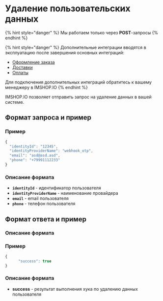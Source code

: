 # Удаление пользовательских данных

{% hint style="danger" %}
Мы работаем только через **POST**-запросы
{% endhint %}

{% hint style="danger" %}
Дополнительные интеграции вводятся в эксплуатацию после завершения основных интеграций:

* [Оформление заказа](broken-reference)
* [Доставки](broken-reference)
* [Оплаты](broken-reference)

Для подключения дополнительных интеграций обратитесь к вашему менеджеру в IMSHOP.IO
{% endhint %}

IMSHOP.IO позволяет отправить запрос на удаление данных в вашей системе.

## Формат запроса и пример

### Пример

```javascript
{
  "identityId": "12345",
  "identityProviderName": "webhook_otp",
  "email": "asd@asd.asd",
  "phone": "+79991112233"
}
```

### Описание формата

* **`identityId`** - идентификатор пользователя
* **`identityProviderName`** - наименование провайдера
* **`email`** - email пользователя
* **`phone`** - телефон пользователя

## Формат ответа и пример

### Описание формата

### Пример

```javascript
{
      "success": true
}
```

### Описание формата

* **success** - результат выполнения хука по удалению данных пользователя

